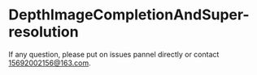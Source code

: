 # DepthImageCompletionAndSuper-resolution  
If any question, please put on issues pannel directly or contact 15692002156@163.com.
